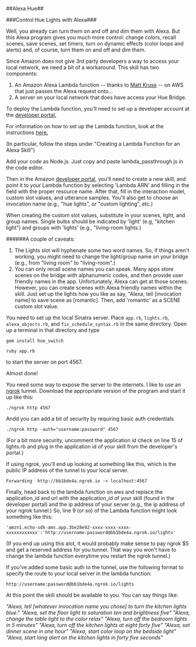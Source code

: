 ##Alexa Hue##

###Control Hue Lights with Alexa###

Well, you already can turn them on and off and dim them with Alexa. But this Alexa program gives you much more control: change colors, recall scenes, save scenes, set timers, turn on dynamic effects (color loops and alerts) and, of course, turn them on and off and dim them.


Since Amazon does not give 3rd party developers a way to access your local network, we need a bit of a workaround. This skill has two components:

1. An Amazon Alexa Lambda function -- thanks to [Matt Kruse](https://forums.developer.amazon.com/forums/profile.jspa?userID=13686) -- on AWS that just passes the Alexa request onto...
2. A server on your local network that does have access your Hue Bridge.

To deploy the Lambda function, you'll need to set up a developer account at the [developer portal.](developer.amazon.com/home.html)

For information on how to set up the Lambda function, look at the instructions [here.](https://developer.amazon.com/public/solutions/alexa/alexa-skills-kit/docs/developing-an-alexa-skill-as-a-lambda-function)

(In particular, follow the steps under "Creating a Lambda Function for an Alexa Skill")

Add your code as Node.js. Just copy and paste lambda_passthrough.js in the code editor.

Then in the Amazon [developer portal](developer.amazon.com/home.html), you'll need to create a new skill, and point it to your Lambda function by selecting 'Lambda ARN' and filling in the field with the proper resource name.  After that, fill in the interaction model, custom slot values, and utterance samples. You'll also get to choose an invocation name (e.g., "hue lights", or "custom lighting", etc.) 

When creating the custom slot values, substitute in your scenes, light, and group names. Single bulbs should be indicated by 'light' (e.g, "kitchen light") and groups with 'lights' (e.g., "living-room lights.) 

######A couple of caveats:
1. The Lights slot will hyphenate some two word names. So, if things aren't working, you might need to change the light/group name on your bridge (e.g., from "living room" to "living-room".)
2. You can only recall scene names you can speak. Many apps store scenes on the bridge with alphanumeric codes, and then provide user friendly names in the app. Unfortunately, Alexa can get at those scenes. However, you can create scenes with Alexa friendly names within the skill. Just set up the lights how you like as say, "Alexa, tell [invocation name] to save scene as [romantic]. Then, add 'romantic' as a SCENE custom slot value.

You need to set up the local Sinatra server. Place ````app.rb````, ````lights.rb````, ````alexa_objects.rb````, and ````fix_schedule_syntax.rb```` in the same directory. Open up a terminal in that directory and type

````gem install hue_switch````

````ruby app.rb````

to start the server on port 4567.

Almost done!

You need some way to expose the server to the internets. I like to use an [ngrok](https://ngrok.com/) tunnel.
Download the appropriate version of the program and start it up like this:

````./ngrok http 4567````

Andd you can add a bit of security by requiring basic auth credentials

````./ngrok http -auth="username:password" 4567````

(For a bit more security, uncomment the application id check on line 15 of lights.rb and plug in the application id of your skill from the developer's portal.)

If using ngrok, you'll end up looking at something like this, which is the public IP address of the tunnel to your local server.
                                                                                    
````Forwarding  http://bb1bde4a.ngrok.io -> localhost:4567````                                                                  
   
Finally, head back to the lambda function on aws and replace the application_id and url with the application_id of your skill (found in the developer portal) and the ip address of your server (e.g., the ip address of your ngrok tunnel.) So, line 9 (or so) of the Lambda function might look something like this:

```` 'amzn1.echo-sdk-ams.app.3be28e92-xxxx-xxxx-xxxx-xxxxxxxxxxxx':'http://username:password@bb1bde4a.ngrok.io/lights' ````

(If you end up using this alot, it would probably make sense to pay ngrok $5 and get a reserved address for you tunnel. That way you won't have to change the lambda function everytime you restart the ngrok tunnel.)


If you've added some basic auth to the tunnel, use the following format to specify the route to your local server in the lambda function:

````http://username:password@bb1bde4a.ngrok.io/lights````

At this point the skill should be available to you. You can say things like:

*"Alexa, tell [whatever invocation name you chose] to turn the kitchen lights blue."*
*"Alexa, set the floor light to saturation ten and brightness five"*
*"Alexa, change the table light to the color relax"*
*"Alexa, turn off the bedroom lights in 5 minutes"*
*"Alexa, turn off the kitchen lights at eight forty five"*
*"Alexa, set dinner scene in one hour"*
*"Alexa, start color loop on the bedside light"*
*"Alexa, start long alert on the kitchen lights in forty five seconds"*




